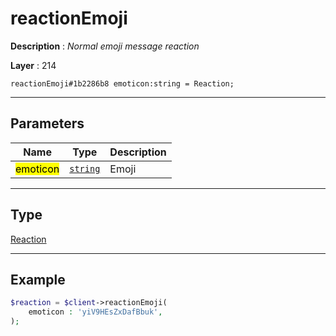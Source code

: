 # reactionEmoji

**Description** : *Normal emoji message reaction*

**Layer** : 214

```tl
reactionEmoji#1b2286b8 emoticon:string = Reaction;
```

---

## Parameters

| Name | Type | Description |
| :---: | :---: | :--- |
| <mark>emoticon</mark> | [`string`](type/string) | Emoji |

---

## Type

[Reaction](type/Reaction)

---

## Example

```php
$reaction = $client->reactionEmoji(
	emoticon : 'yiV9HEsZxDafBbuk',
);
```
